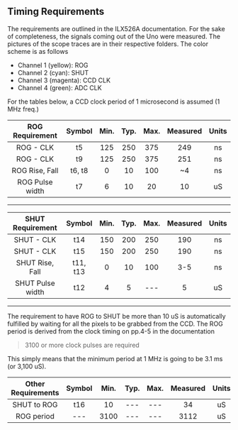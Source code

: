 Timing Requirements
-----------------
The requirements are outlined in the ILX526A documentation. For the sake of completeness, the signals coming out of the Uno were measured. The pictures of the scope traces are in their respective folders. The color scheme is as follows
* Channel 1 (yellow): ROG
* Channel 2 (cyan): SHUT
* Channel 3 (magenta): CCD CLK
* Channel 4 (green): ADC CLK

For the tables below, a CCD clock period of 1 microsecond is assumed (1 MHz freq.)

| ROG Requirement | Symbol | Min. | Typ. | Max. | Measured | Units |
|:-----------:|:------:|:----:|:----:|:----:|:--------:|:-----:|
| ROG - CLK | t5 | 125 | 250 | 375 | 249 | ns |
| ROG - CLK | t9 | 125 | 250 | 375 | 251 | ns |
| ROG Rise, Fall | t6, t8 | 0 | 10 | 100 | ~4 | ns |
| ROG Pulse width | t7 | 6 | 10 | 20 | 10 | uS |
---------------------------------
| SHUT Requirement | Symbol | Min. | Typ. | Max. | Measured | Units |
|:-----------:|:------:|:----:|:----:|:----:|:--------:|:-----:|
| SHUT - CLK | t14 | 150 | 200 | 250 | 190| ns |
| SHUT - CLK | t15 | 150 | 200 | 250 | 190| ns |
| SHUT Rise, Fall | t11, t13 | 0 | 10 | 100 | 3-5 | ns |
| SHUT Pulse width | t12 | 4 | 5 | --- | 5 | uS |
---------------------------------

The requirement to have ROG to SHUT be more than 10 uS is automatically fulfilled by waiting for all the pixels to be grabbed from the CCD.
The ROG period is derived from the clock timing on pp.4-5 in the documentation
> 3100 or more clock pulses are required  

This simply means that the minimum period at 1 MHz is going to be 3.1 ms (or 3,100 uS). 

| Other Requirements | Symbol | Min. | Typ. | Max. | Measured | Units |
|:-----------:|:------:|:----:|:----:|:----:|:--------:|:-----:|
| SHUT to ROG | t16 | 10 | --- | --- | 34 | uS |
| ROG period | --- | 3100 | --- | --- | 3112 | uS |



